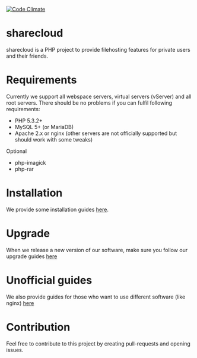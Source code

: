 [![Code Climate](https://codeclimate.com/github/sharecloud/sharecloud/badges/gpa.svg)](https://codeclimate.com/github/sharecloud/sharecloud)

# sharecloud

sharecloud is a PHP project to provide filehosting features for private users and their friends.

# Requirements

Currently we support all webspace servers, virtual servers (vServer) and all root servers. There should be no problems if you can fulfil following requirements:

* PHP 5.3.2+
* MySQL 5+ (or MariaDB)
* Apache 2.x or nginx (other servers are not officially supported but should work with some tweaks)

Optional
* php-imagick
* php-rar

# Installation
We provide some installation guides [here](docs/install/installation.md).

# Upgrade
When we release a new version of our software, make sure you follow our upgrade guides [here](docs/upgrade/upgrade.md)

# Unofficial guides
We also provide guides for those who want to use different software (like nginx) [here](docs/recipes/recipes.md)

# Contribution
Feel free to contribute to this project by creating pull-requests and opening issues.

